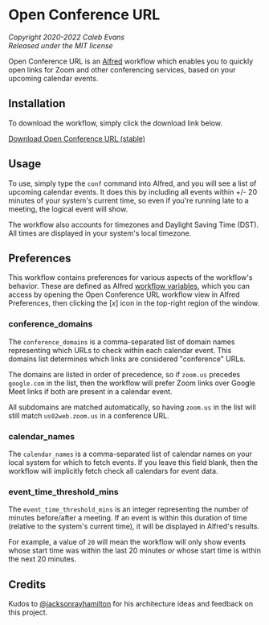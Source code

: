 # Open Conference URL

*Copyright 2020-2022 Caleb Evans*  
*Released under the MIT license*

Open Conference URL is an [Alfred][alfred] workflow which enables you to quickly
open links for Zoom and other conferencing services, based on your upcoming
calendar events.

[alfred]: https://www.alfredapp.com/

## Installation

To download the workflow, simply click the download link below.

[Download Open Conference URL (stable)][workflow-download]

[workflow-download]: https://github.com/caleb531/open-conference-url/raw/main/Open%20Conference%20URL%20(Alfred%204).alfredworkflow

## Usage

To use, simply type the `conf` command into Alfred, and you will see a list of
upcoming calendar events. It does this by including all events within +/- 20
minutes of your system's current time, so even if you're running late to a
meeting, the logical event will show.

The workflow also accounts for timezones and Daylight Saving Time (DST). All
times are displayed in your system's local timezone.

## Preferences

This workflow contains preferences for various aspects of the workflow's
behavior. These are defined as Alfred [workflow variables][workflow-vars],
which you can access by opening the Open Conference URL workflow view in Alfred
Preferences, then clicking the [_x_] icon in the top-right region of the
window.

[workflow-vars]: https://www.alfredapp.com/help/workflows/advanced/variables/

### conference_domains

The `conference_domains` is a comma-separated list of domain names
representing which URLs to check within each calendar event. This domains list
determines which links are considered "conference" URLs.

The domains are listed in order of precedence, so if `zoom.us` precedes
`google.com` in the list, then the workflow will prefer Zoom links over Google
Meet links if both are present in a calendar event.

All subdomains are matched automatically, so having `zoom.us` in the list will
still match `us02web.zoom.us` in a conference URL.

### calendar_names

The `calendar_names` is a comma-separated list of calendar names on your local
system for which to fetch events. If you leave this field blank, then the
workflow will implicitly fetch check all calendars for event data.

### event_time_threshold_mins

The `event_time_threshold_mins` is an integer representing the number of
minutes before/after a meeting. If an event is within this duration of time
(relative to the system's current time), it will be displayed in Alfred's
results.

For example, a value of `20` will mean the workflow will only show
events whose start time was within the last 20 minutes *or* whose start time is
within the next 20 minutes.

## Credits

Kudos to [@jacksonrayhamilton][jrh] for his architecture ideas and feedback on
this project.

[jrh]: https://github.com/jacksonrayhamilton
